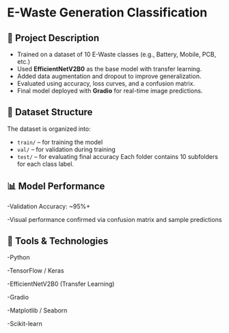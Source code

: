 # E-Waste Generation Classification
## 🧠 Project Description
- Trained on a dataset of 10 E-Waste classes (e.g., Battery, Mobile, PCB, etc.)
- Used **EfficientNetV2B0** as the base model with transfer learning.
- Added data augmentation and dropout to improve generalization.
- Evaluated using accuracy, loss curves, and a confusion matrix.
- Final model deployed with **Gradio** for real-time image predictions.

## 📁 Dataset Structure
The dataset is organized into:
- `train/` – for training the model
- `val/` – for validation during training
- `test/` – for evaluating final accuracy
Each folder contains 10 subfolders for each class label.

## 📊 Model Performance
-Validation Accuracy: ~95%+

-Visual performance confirmed via confusion matrix and sample predictions

## 🧩 Tools & Technologies
-Python

-TensorFlow / Keras

-EfficientNetV2B0 (Transfer Learning)

-Gradio

-Matplotlib / Seaborn

-Scikit-learn


